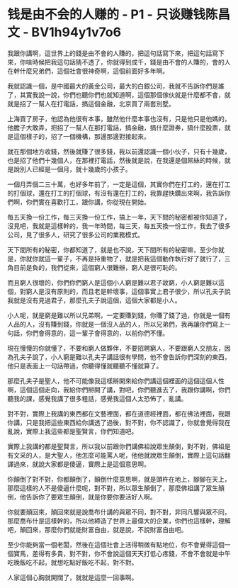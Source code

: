 # 钱是由不会的人赚的 - P1 - 只谈赚钱陈昌文 - BV1h94y1v7o6

我跟你講啊，這世界上的錢是由不會的人賺的，把這句話寫下來，把這句話寫下來，你啥時候把我這句話猜不透了，你就得到成千，錢是由不會的人賺的，會的人在幹什麼兄弟們，這個社會很神奇啊，這個前面好多年啊。

我就認識一個，是中國最大的黃金公司，最大的白銀公司，我就不告訴你們是誰了，其實我說一說，你們也聽你們也就知道啊，這個那個傢伙就是什麼都不會，就就是招了一幫人在打電話，搞這個金融，北京買了兩套別墅。

上海買了房子，他認為他很有本事，雖然他什麼本事也沒有，只是他只是他媽的，他膽子大敢弄，把招了一幫人在那打電話，搞金融，搞什麼證券，搞什麼股票，就是這個樣子的，招了一個機構，那邊那邊對接起來。

就在那個地方收錢，然後就賺了很多錢，我以前還認識一個小伙子，只有十幾歲，也是招了他們十幾個人，在那裡打電話，然後就是說，在我還是個屌絲的時候，就是說別人已經是一個月，就十幾歲的小孩子。

一個月弄個二三十萬，也好多年前了，一定是這個，其實你們在打工的，還在打工的打個球，還在打工的打個球，有沒有還在打工的，我靠趕快鑽出來啊，我告訴你們啊，你們實在喜歡打工，跟你講，你從現在開始。

每五天換一份工作，每三天換一份工作，搞上一年，天下間的秘密都被你知道了，沒見吧，我就是這樣幹的，我一年時間，每三天，每五天換一份工作，我去了很多公司，見了很多人，研究了很多公司的業務模式。

天下間所有的秘密，你都知道了，就是也不說，天下間所有的秘密嘛，至少你就是，你就你就這一輩子，不再是持重物了，就是把我這個動作執行好了就行了，三角目前是負的，我們從來，這個窮人很難辦，窮人是很可恥的。

而且窮人很壞的，你們你們窮人是這個小人窮是難以君子故窮，小人窮是難以這個，對窮人是沒有原則的，而且老是幹壞事，這個事實上君子很少，所以孔夫子說我就是沒有見過君子，那麼孔夫子說這個，這個大家都是小人。

小人呢，就是窮是難以所以兄弟啊，一定要賺到錢，你賺了錢了過，你就是一個有人品的人，沒有賺到錢，你就是一個沒人品的人，所以兄弟們，我再讓你們寫上一句話，你們會得意的，這一輩子會得意的，以前你們不懂。

現在慢慢的你就懂了，不要和窮人做夥伴，不要招聘窮人，不要跟窮人交朋友，因為孔夫子說了，小人窮是難以孔夫子講話很有學問，他不會告訴你們深刻的東西，他只是表面上一句話帶過，你聽得懂就聽聽不懂就算了。

那麼孔夫子是聖人，他不可能像我這樣掰開來給你們講這個裡面的這個這個人性啊，這個這個走向，我給你們掰開了講，對吧，你們聽進去了，我跟你講啊，你們聽我的課，感覺我講了很多粗話，感覺我這個人太恐怖了，亂講。

對不對，實際上我講的東西都在文藝裡面，都在道德經裡面，都在佛法裡面，我跟你講，只是我把這些東西給你講透了過後，對不對，你不認識了，你就會覺得我在亂說，實際上我這些都是聖賢言，你們知道吧。

實際上我講的都是聖賢言，所以我以前跟你們講佛祖說眾生顛倒，對不對，佛祖是有文采的人，是大聖人，他怎麼可能罵人呢，他他就說眾生顛倒，實際上這句話翻譯過來，就說大家都是傻逼，實際上是這個意思啊。

你顛倒了對不對，你都顛倒了，顛倒什麼意思啊，就是頭杵在地上，腳腳在天上，那麼這樣的人不是傻逼什麼呢，對不對，所以眾生顛倒了，那麼佛祖講了眾生顛倒，他告訴你了要眾生顛倒，就是你要你要活好人啊。

你就要顛回來，顛回來就是說喬布什講的與眾不同，對不對，非同凡響與眾不同，那麼喬布什是這樣幹的，所以他締造了世界上最偉大的企業，你們也這樣幹，理解吧，顛回來，那麼你們就能財富自由，就是說，不說財富自由吧。

至少你能夠當一個老闆，然後在這個社會上活得稍微有點地位，你不會覺得這個一個寶馬，差得有多貴，對不對，你不會說這個天天打低心疼錢，不會不會就是中午吃晚飯吃不起，就想吃點好飯吃不起，對不對。

人家這個心胸就開闊了，就就是這麼一回事啊。